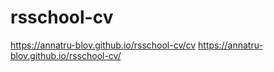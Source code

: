 # rsschool-cv
https://annatru-blov.github.io/rsschool-cv/cv
https://annatru-blov.github.io/rsschool-cv/